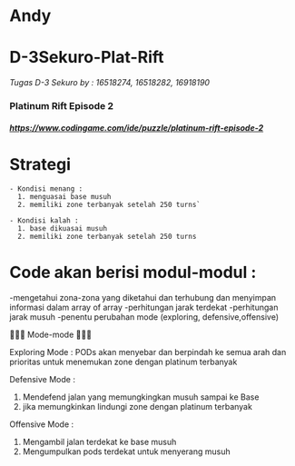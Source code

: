 # Andy


# D-3Sekuro-Plat-Rift

*Tugas D-3 Sekuro by : 16518274, 16518282, 16918190*

### Platinum Rift Episode 2
#### *https://www.codingame.com/ide/puzzle/platinum-rift-episode-2*

# Strategi
```
- Kondisi menang :
  1. menguasai base musuh
  2. memiliki zone terbanyak setelah 250 turns`
```
```
- Kondisi kalah :
  1. base dikuasai musuh
  2. memiliki zone terbanyak setelah 250 turns
```

# Code akan berisi modul-modul : 
-mengetahui zona-zona yang diketahui dan terhubung dan menyimpan informasi dalam array of array
-perhitungan jarak terdekat
-perhitungan jarak musuh
-penentu perubahan mode (exploring, defensive,offensive)


:star2::star2::star2: Mode-mode :star2::star2::star2:

Exploring Mode :
PODs akan menyebar dan berpindah ke semua arah dan prioritas untuk menemukan zone dengan platinum terbanyak

Defensive Mode :
1. Mendefend jalan yang memungkingkan musuh sampai ke Base
2. jika memungkinkan lindungi zone dengan platinum terbanyak

Offensive Mode :
1. Mengambil jalan terdekat ke base musuh
2. Mengumpulkan pods terdekat untuk menyerang musuh

